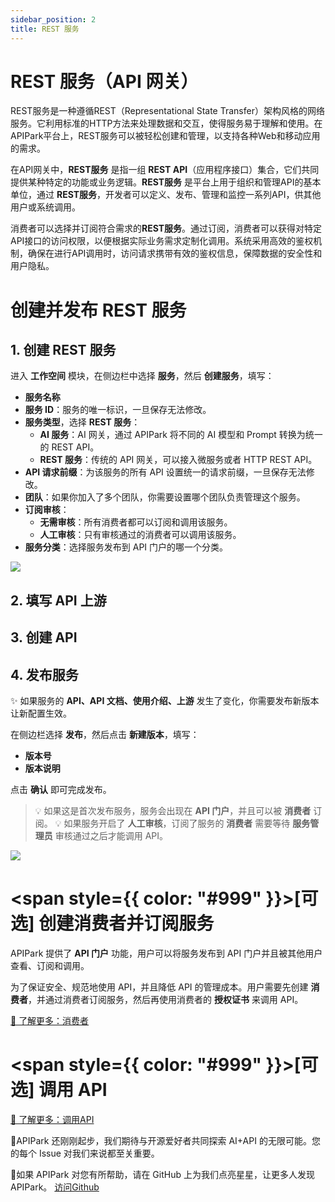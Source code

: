 ```yaml
---
sidebar_position: 2
title: REST 服务
---
```


# REST 服务（API 网关）

REST服务是一种遵循REST（Representational State Transfer）架构风格的网络服务。它利用标准的HTTP方法来处理数据和交互，使得服务易于理解和使用。在APIPark平台上，REST服务可以被轻松创建和管理，以支持各种Web和移动应用的需求。

在API网关中，**REST服务** 是指一组 **REST API**（应用程序接口）集合，它们共同提供某种特定的功能或业务逻辑。**REST服务** 是平台上用于组织和管理API的基本单位，通过 **REST服务**，开发者可以定义、发布、管理和监控一系列API，供其他用户或系统调用。

消费者可以选择并订阅符合需求的**REST服务**。通过订阅，消费者可以获得对特定API接口的访问权限，以便根据实际业务需求定制化调用。系统采用高效的鉴权机制，确保在进行API调用时，访问请求携带有效的鉴权信息，保障数据的安全性和用户隐私。

# 创建并发布 REST 服务
## 1. 创建 REST 服务

进入 **工作空间** 模块，在侧边栏中选择 **服务**，然后 **创建服务**，填写：

- **服务名称**
- **服务 ID**：服务的唯一标识，一旦保存无法修改。
- **服务类型**，选择 **REST 服务**：
  - **AI 服务**：AI 网关，通过 APIPark 将不同的 AI 模型和 Prompt 转换为统一的 REST API。
  - **REST 服务**：传统的 API 网关，可以接入微服务或者 HTTP REST API。
- **API 请求前缀**：为该服务的所有 API 设置统一的请求前缀，一旦保存无法修改。
- **团队**：如果你加入了多个团队，你需要设置哪个团队负责管理这个服务。
- **订阅审核**：
  - **无需审核**：所有消费者都可以订阅和调用该服务。
  - **人工审核**：只有审核通过的消费者可以调用该服务。
- **服务分类**：选择服务发布到 API 门户的哪一个分类。

![](images/2024-10-26-15-36-33.png)

## 2. 填写 API 上游


## 3. 创建 API


## 4. 发布服务

✨ 如果服务的 **API、API 文档、使用介绍、上游** 发生了变化，你需要发布新版本让新配置生效。

在侧边栏选择 **发布**，然后点击 **新建版本**，填写：

- **版本号**
- **版本说明**

点击 **确认** 即可完成发布。

> 💡 如果这是首次发布服务，服务会出现在 **API 门户**，并且可以被 **消费者** 订阅。
> 💡 如果服务开启了 **人工审核**，订阅了服务的 **消费者** 需要等待 **服务管理员** 审核通过之后才能调用 API。

![](images/2024-10-27-01-44-55.png)

# <span style={{ color: "#999" }}>[可选]</span> 创建消费者并订阅服务

APIPark 提供了 **API 门户** 功能，用户可以将服务发布到 API 门户并且被其他用户查看、订阅和调用。

为了保证安全、规范地使用 API，并且降低 API 的管理成本。用户需要先创建 **消费者**，并通过消费者订阅服务，然后再使用消费者的 **授权证书** 来调用 API。

[🔗 了解更多：消费者](../consumers.md)

# <span style={{ color: "#999" }}>[可选]</span> 调用 API

[🔗 了解更多：调用API](../call_api.md)

🎉APIPark 还刚刚起步，我们期待与开源爱好者共同探索 AI+API 的无限可能。您的每个 Issue 对我们来说都至关重要。

🙏如果 APIPark 对您有所帮助，请在 GitHub 上为我们点亮星星，让更多人发现 APIPark。 [访问Github](https://github.com/APIParkLab/APIPark) 
